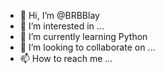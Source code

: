 - 👋 Hi, I’m @BRBBlay
- 👀 I’m interested in ...
- 🌱 I’m currently learning Python
- 💞️ I’m looking to collaborate on ...
- 📫 How to reach me ...

<!---
BRBBlay/BRBBlay is a ✨ special ✨ repository because its `README.md` (this file) appears on your GitHub profile.
You can click the Preview link to take a look at your changes.
--->
